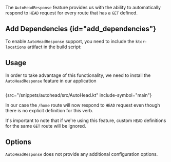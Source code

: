 [//]: # (title: Auto Head Response)


The `AutoHeadResponse` feature provides us with the ability to automatically respond to `HEAD` request for every route that has a `GET` defined. 

## Add Dependencies {id="add_dependencies"}
To enable `AutoHeadResponse` support, you need to include the `ktor-locations` artifact in the build script:
<var name="artifact_name" value="autoheadresponse"/>
<include src="lib.md" include-id="add_ktor_artifact"/>

## Usage
In order to take advantage of this functionality, we need to install the `AutoHeadResponse` feature in our application


```kotlin
```
{src="/snippets/autohead/src/AutoHead.kt" include-symbol="main"}

In our case the `/home` route will now respond to `HEAD` request even though there is no explicit definition for this verb.

It's important to note that if we're using this feature, custom `HEAD` definitions for the same `GET` route will be ignored.


## Options
`AutoHeadResponse` does not provide any additional configuration options.
